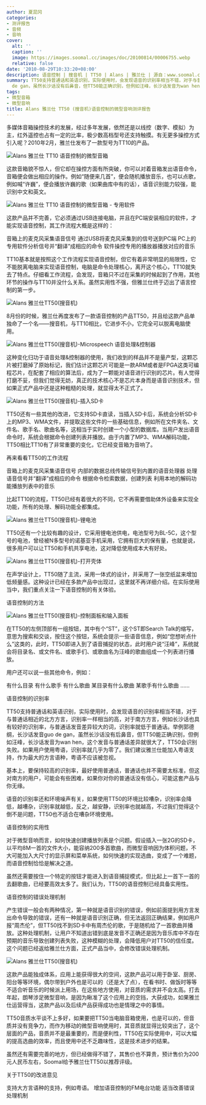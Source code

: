 ```yaml
---
author: 夏昆冈
categories:
- 测评报告
- 音频
- 音响
cover:
  alt: ''
  caption: ''
  image: https://images.soomal.cc/images/doc/20100814/00006755.webp
  relative: false
date: '2010-08-29T10:33:20+08:00'
description: 语音控制 | 搜音机 | TT50 | Alans | 雅兰仕 | 源自：www.soomal.com | 版权：原创 |  平均/总评分：09.75/39
summary: TT50支持普通话和英语识别，实际使用时，会发现语音的识别率相当不错，对于与普通话相近的北方方言，识别率一样相当的高，对于某些南方方言，例如长沙话也具有较好的识别率，与普通话发音差异较大的词，识别率就低于普通话。举例郭德纲，长沙话发音guo
  de gan，虽然长沙话没有后鼻音，但TT50能正确识别，但例如汪峰，长沙话发音为wan hen，这个发音与普通话差异就很大了，TT50会识别失败。如果用户使用粤语，识别率就几乎为零了。我们建议雅兰仕能加入粤语支持，作为最大的方言语种，粤语不应该被忽视。
tags:
- 微型音箱
- 微型音响
title: Alans 雅兰仕 TT50 (搜音机)语音控制的微型音响测评报告
---
```


多媒体音箱操控技术的发展，经过多年发展，依然还是以线控（数字、模拟）为主，红外遥控也占有一定的比率，极少数高档型号还支持触摸。有无更多操控方式引入呢？2010年2月，雅兰仕发布了一款型号为TT10的产品。



![Alans 雅兰仕 TT10 语音控制的微型音箱](https://images.soomal.cc/images/doc/20100206/00004004.webp)



这款音箱貌不惊人，但它却在操控方面有所突破，你可以对着音箱发出语音命令，音箱便会做出相应的操作。例如“随便来几首”，便会随机播放音乐，也可以点歌，例如喊“许巍”，便会播放许巍的歌（如果曲库中有的话），语音识别能力较强，能识别中文和英文。



![Alans 雅兰仕 TT10 语音控制的微型音箱 - 专用软件](https://images.soomal.cc/images/doc/20100206/00004015.webp)



这款产品并不完善，它必须通过USB连接电脑，并且在PC端安装相应的软件，才能实现语音控制，其工作流程大概是这样的：



音箱上的麦克风采集语音信号
通过USB将麦克风采集到的信号送到PC端
PC上的专用软件分析信号并“翻译”成相应的命令
软件操控专用的播放器播放对应的音乐



TT10基本就是按照这个工作流程实现语音控制，但它有着非常明显的局限性，它不能脱离电脑来实现语音控制，电脑是命令处理核心，离开这个核心，TT10就失去了特点。仔细看工作流程，会发现，音箱只不过在采集的时候起到了作用，其他环节的操作与TT10并没什么关系。虽然实用性不强，但雅兰仕终于迈出了语言控制的第一步。



![Alans 雅兰仕TT50(搜音机)](https://images.soomal.cc/images/doc/20100814/00006756.webp)



8月份的时候，雅兰仕再度发布了一款语音控制的产品TT50，并且给这款产品单独命了一个名――搜音机，与TT10相比，它进步不小，它完全可以脱离电脑使用。



![Alans 雅兰仕TT50(搜音机)-Microspeech 语音处理&控制器](https://images.soomal.cc/images/doc/20100814/00006767.webp)



这种变化归功于语音处理&控制器的使用，我们收到的样品并不是量产型，这颗芯片被打磨掉了原始标记，我们估计这颗芯片可能是一款ARM或者是FPGA这类可编程芯片，在配套了相应的算法后，成为了一颗能对语音进行识别的芯片。有人觉得打磨不妥，但我们觉得无妨，真正的技术核心不是芯片本身而是语音识别技术，但如果正式产品中还是这种粗糙的处理，就显得太不正式了。



![Alans 雅兰仕TT50(搜音机)-插入SD卡](https://images.soomal.cc/images/doc/20100814/00006758.webp)



TT50还有一些其他的改进，它支持SD卡直读，当插入SD卡后，系统会分析SD卡上的MP3、WMA文件，并提取这些文件的一些基础信息，例如所在文件夹名、文件名、歌手名、歌曲名等，这相当于实时创建一个小型的数据库。当用户发出语音命令时，系统会根据命令创建列表并播放。由于内置了MP3、WMA解码功能，TT50相比TT10有了非常重要的变化，它已经变音箱为音响了。



再来看看TT50的工作流程



音箱上的麦克风采集语音信号
内部的数据总线传输信号到内置的语音处理器
处理语音信号并“翻译”成相应的命令
根据命令检索数据，创建列表
利用本地的解码功能播放列表中的音乐



比起TT10的流程，TT50已经有着很大的不同，它不再需要借助体外设备来实现全功能，所有的处理、解码功能全都集成。



![Alans 雅兰仕TT50(搜音机)-锂电池](https://images.soomal.cc/images/doc/20100814/00006760.webp)



TT50还有一个比较有趣的设计，它采用锂电池供电，电池型号为BL-5C，这个型号的电池，曾经被N多型号的诺基亚手机采用，它拥有巨大的保有量，也就是说，很多用户可以让TT50和手机共享电池，这对降低使用成本大有好处。



![Alans 雅兰仕TT50(搜音机)-打开壳体](https://images.soomal.cc/images/doc/20100814/00006762.webp)



在声学设计上，TT50随了主流，采用一体式的设计，并采用了一张空纸盆来增加低频量感。这种设计已经在多款产品中出现过，这里就不再详细介绍。在实际使用当中，我们重点关注一下语音控制的有关体验。



语音控制的方法



![Alans 雅兰仕TT50(搜音机)-控制面板和输入面板](https://images.soomal.cc/images/doc/20100814/00006757.webp)



在TT50的左侧顶部有一组按钮，其中有个“ST”，这个ST即Search Talk的缩写，意思为搜索和交谈，按住这个按钮，系统会提示一些语音信息，例如“您想听点什么”这类的，此时，TT50即进入到了语音捕捉的状态，此时用户说“汪峰”，系统就会将目录名、或文件名、或歌手们、或歌曲名为汪峰的歌曲组成一个列表进行播放。



用户还可以说一些其他命令，例如：



有什么目录
有什么歌手
有什么歌曲
某目录有什么歌曲
某歌手有什么歌曲
……



语音控制的识别率



TT50支持普通话和英语识别，实际使用时，会发现语音的识别率相当不错，对于与普通话相近的北方方言，识别率一样相当的高，对于南方方言，例如长沙话也具有较好的识别率，与普通话发音差异较大的词，识别率就低于普通话。举例郭德纲，长沙话发音guo de gan，虽然长沙话没有后鼻音，但TT50能正确识别，但例如汪峰，长沙话发音为wan hen，这个发音与普通话差异就很大了，TT50会识别失败。如果用户使用粤语，识别率就几乎为零了。我们建议雅兰仕能加入粤语支持，作为最大的方言语种，粤语不应该被忽视。



基本上，要保持较高的识别率，最好使用普通话，普通话也并不需要太标准，但这对南方的用户，可能会有些困难，如果你对你的普通话没有信心，可能这套产品与你无缘。



语音的识别率还和环境噪声有关，如果使用TT50的环境比较嘈杂，识别率会降低，越嘈杂，识别率就越低，反之，越安静，识别率也就越高，不过我们觉得这个倒不是问题，TT50也不适合在嘈杂环境使用。



语音控制的实用性



对于微型音响而言，如何快速创建播放列表是个问题。假设插入一张2G的SD卡，以平均8M一首的文件大小，能容纳200多首歌曲，而微型音响因为体积问题，不大可能加入大尺寸的显示屏和菜单系统，如何快速的实现选曲，变成了一个难题，而语音控制恰恰是解决之道。



虽然还需要按住一个特定的按钮才能进入到语音捕捉模式，但比起上一首下一首的去翻歌曲，已经要高效太多了。我们认为，TT50的语音控制已经具备实用性。



语音控制的错误处理机制



产生错误一般会有两种情况，第一种就是语音识别的错误，例如前面提到用方言发出命令导致的错误，还有一种就是语音识别正确，但无法返回正确结果，例如用户报“周杰伦”，但TT50找不到SD卡中有周杰伦的歌，于是随机给了一首歌曲并播放。这种处理机制，让用户不知道出错到底是发音不正确还是因为音乐库中不存在预期的音乐导致创建列表失败，这种模糊的处理，会降低用户对TT50的信任度。这个问题已经返给雅兰仕方面，正式产品当中，会修改错误处理机制。



![Alans 雅兰仕TT50(搜音机)](https://images.soomal.cc/images/doc/20100814/00006755.webp)



这款产品能独成体系，应用上能获得很大的空间，这款产品可以用于卧室、厨房、阳台等等环境，偶尔带到户外也是可以的（还是大了点），在看书时、做饭时等等不适合听音乐的时候派上用场，在这些地方使用，对音质的需求并不会太高。打去年起，朗琴涉足微型音响，是因为瞅准了这个应用上的空挡，大获成功，如果雅兰仕运营得当，这款产品以及后续产品获得成功也是情理之中的事情。



TT50音质水平谈不上多好，如果要把TT50当电脑音箱使用，也是可以的，但音质并没有竞争力，而作为移动的微型音响使用时，其音质就显得比较突出了，这个层面的产品，音质并不是最重要的，而是便利性，TT50在实际使用中，可以大幅的提高选曲的效率，而且使用中还不乏趣味性，这是技术进步的结果。



虽然还有需要完善的地方，但已经做得不错了，其售价也不算贵，预计售价为200元人民币左右，Soomal给予雅兰仕TT50以推荐评级。



关于TT50的改进意见



支持大方言语种的支持，例如粤语。
增加语音控制的FM电台功能
适当改善错误处理机制